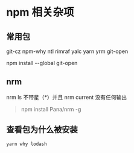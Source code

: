 # npm 相关杂项

## 常用包

git-cz npm-why ntl rimraf yalc yarn yrm git-open

npm install --global git-open

## nrm

nrm ls 不带星（\*）并且 nrm current 没有任何输出

> npm install Pana/nrm -g

## 查看包为什么被安装

```shell
yarn why lodash
```
